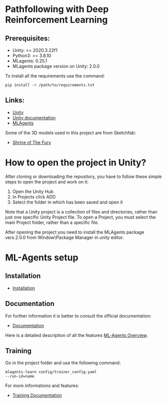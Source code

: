 # Pathfollowing with Deep Reinforcement Learning

## Prerequisites:

* Unity: >= 2020.3.22f1
* Python3: >= 3.8.10
* MLagents: 0.25.1 
* MLagents package version on Unity: 2.0.0

To install all the requirements use the command:

<code>pip install -r /path/to/requirements.txt</code>

## Links:

* [Unity](https://unity.com/download)
* [Unity documentation](https://docs.unity3d.com/Manual/index.html)
* [MLAgents](https://github.com/Unity-Technologies/ml-agents)

Some of the 3D models used in this project are from Sketchfab:

* [Shrine of The Fury](https://sketchfab.com/3d-models/chevrolet-corvette-1980-different-colours-7e428bdb3ab54b4e9ac610e545fd9d03)

# How to open the project in Unity?

After cloning or downloading the repository, you have to follow these simple steps to open the project and work on it:

1. Open the Unity Hub 
2. In Projects click ADD 
3. Select the folder in which has been saved and open it

Note that a Unity project is a collection of files and directories, rather than just one specific Unity Project file. To open a Project, you must select the main Project folder, rather than a specific file.

After opening the project you need to install the MLAgents package vers.2.0.0 from Window\Package Manager in unity editor.

# ML-Agents setup

## Installation

* [Installation](https://github.com/Unity-Technologies/ml-agents/blob/release_18_docs/docs/Installation.md)

## Documentation

For further information it is better to consult the official documentation:
* [Documentation](https://github.com/Unity-Technologies/ml-agents/blob/release_18_docs/docs/Readme.md) 

Here is a detailed description of all the features [ML-Agents Overview](https://github.com/Unity-Technologies/ml-agents/blob/main/docs/ML-Agents-Overview.md). 


## Training 

Go in the project folder and use the following command:

<code>mlagents-learn config/trainer_config.yaml --run-id=name</code>

For more informations and features:
* [Training Documentation](https://github.com/Unity-Technologies/ml-agents/blob/release_18_docs/docs/Training-ML-Agents.md)
